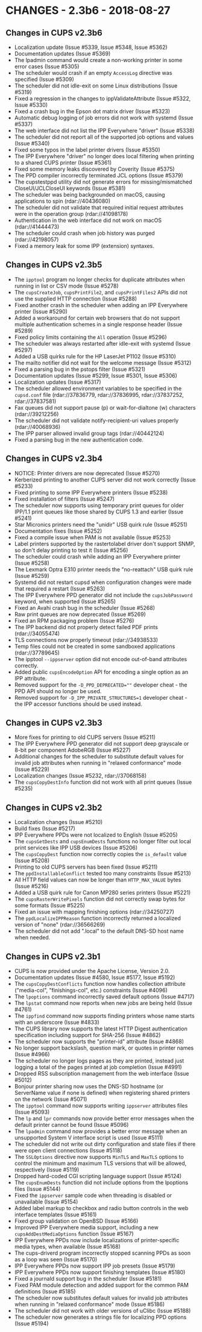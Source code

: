 CHANGES - 2.3b6 - 2018-08-27
============================

Changes in CUPS v2.3b6
----------------------

- Localization update (Issue #5339, Issue #5348, Issue #5362)
- Documentation updates (Issue #5369)
- The lpadmin command would create a non-working printer in some error cases
  (Issue #5305)
- The scheduler would crash if an empty `AccessLog` directive was specified
  (Issue #5309)
- The scheduler did not idle-exit on some Linux distributions (Issue #5319)
- Fixed a regression in the changes to ippValidateAttribute (Issue #5322,
  Issue #5330)
- Fixed a crash bug in the Epson dot matrix driver (Issue #5323)
- Automatic debug logging of job errors did not work with systemd (Issue #5337)
- The web interface did not list the IPP Everywhere "driver" (Issue #5338)
- The scheduler did not report all of the supported job options and values
  (Issue #5340)
- Fixed some typos in the label printer drivers (Issue #5350)
- The IPP Everywhere "driver" no longer does local filtering when printing to
  a shared CUPS printer (Issue #5361)
- Fixed some memory leaks discovered by Coverity (Issue #5375)
- The PPD compiler incorrectly terminated JCL options (Issue #5379)
- The cupstestppd utility did not generate errors for missing/mismatched
  CloseUI/JCLCloseUI keywords (Issue #5381)
- The scheduler was being backgrounded on macOS, causing applications to spin
  (rdar://40436080)
- The scheduler did not validate that required initial request attributes were
  in the operation group (rdar://41098178)
- Authentication in the web interface did not work on macOS (rdar://41444473)
- The scheduler could crash when job history was purged (rdar://42198057)
- Fixed a memory leak for some IPP (extension) syntaxes.


Changes in CUPS v2.3b5
----------------------

- The `ipptool` program no longer checks for duplicate attributes when running
  in list or CSV mode (Issue #5278)
- The `cupsCreateJob`, `cupsPrintFile2`, and `cupsPrintFiles2` APIs did not use
  the supplied HTTP connection (Issue #5288)
- Fixed another crash in the scheduler when adding an IPP Everywhere printer
  (Issue #5290)
- Added a workaround for certain web browsers that do not support multiple
  authentication schemes in a single response header (Issue #5289)
- Fixed policy limits containing the `All` operation (Issue #5296)
- The scheduler was always restarted after idle-exit with systemd (Issue #5297)
- Added a USB quirks rule for the HP LaserJet P1102 (Issue #5310)
- The mailto notifier did not wait for the welcome message (Issue #5312)
- Fixed a parsing bug in the pstops filter (Issue #5321)
- Documentation updates (Issue #5299, Issue #5301, Issue #5306)
- Localization updates (Issue #5317)
- The scheduler allowed environment variables to be specified in the
  `cupsd.conf` file (rdar://37836779, rdar://37836995, rdar://37837252,
  rdar://37837581)
- Fax queues did not support pause (p) or wait-for-dialtone (w) characters
  (rdar://39212256)
- The scheduler did not validate notify-recipient-uri values properly
  (rdar://40068936)
- The IPP parser allowed invalid group tags (rdar://40442124)
- Fixed a parsing bug in the new authentication code.


Changes in CUPS v2.3b4
----------------------

- NOTICE: Printer drivers are now deprecated (Issue #5270)
- Kerberized printing to another CUPS server did not work correctly
  (Issue #5233)
- Fixed printing to some IPP Everywhere printers (Issue #5238)
- Fixed installation of filters (Issue #5247)
- The scheduler now supports using temporary print queues for older IPP/1.1
  print queues like those shared by CUPS 1.3 and earlier (Issue #5241)
- Star Micronics printers need the "unidir" USB quirk rule (Issue #5251)
- Documentation fixes (Issue #5252)
- Fixed a compile issue when PAM is not available (Issue #5253)
- Label printers supported by the rastertolabel driver don't support SNMP, so
  don't delay printing to test it (Issue #5256)
- The scheduler could crash while adding an IPP Everywhere printer (Issue #5258)
- The Lexmark Optra E310 printer needs the "no-reattach" USB quirk rule
  (Issue #5259)
- Systemd did not restart cupsd when configuration changes were made that
  required a restart (Issue #5263)
- The IPP Everywhere PPD generator did not include the `cupsJobPassword`
  keyword, when supported (Issue #5265)
- Fixed an Avahi crash bug in the scheduler (Issue #5268)
- Raw print queues are now deprecated (Issue #5269)
- Fixed an RPM packaging problem (Issue #5276)
- The IPP backend did not properly detect failed PDF prints (rdar://34055474)
- TLS connections now properly timeout (rdar://34938533)
- Temp files could not be created in some sandboxed applications
  (rdar://37789645)
- The ipptool `--ippserver` option did not encode out-of-band attributes
  correctly.
- Added public `cupsEncodeOption` API for encoding a single option as an IPP
  attribute.
- Removed support for the `-D_PPD_DEPRECATED=""` developer cheat - the PPD API
  should no longer be used.
- Removed support for `-D_IPP_PRIVATE_STRUCTURES=1` developer cheat - the IPP
  accessor functions should be used instead.


Changes in CUPS v2.3b3
----------------------

- More fixes for printing to old CUPS servers (Issue #5211)
- The IPP Everywhere PPD generator did not support deep grayscale or 8-bit per
  component AdobeRGB (Issue #5227)
- Additional changes for the scheduler to substitute default values for invalid
  job attributes when running in "relaxed conformance" mode (Issue #5229)
- Localization changes (Issue #5232, rdar://37068158)
- The `cupsCopyDestInfo` function did not work with all print queues
  (Issue #5235)


Changes in CUPS v2.3b2
----------------------

- Localization changes (Issue #5210)
- Build fixes (Issue #5217)
- IPP Everywhere PPDs were not localized to English (Issue #5205)
- The `cupsGetDests` and `cupsEnumDests` functions no longer filter out local
  print services like IPP USB devices (Issue #5206)
- The `cupsCopyDest` function now correctly copies the `is_default` value
  (Issue #5208)
- Printing to old CUPS servers has been fixed (Issue #5211)
- The `ppdInstallableConflict` tested too many constraints (Issue #5213)
- All HTTP field values can now be longer than `HTTP_MAX_VALUE` bytes
  (Issue #5216)
- Added a USB quirk rule for Canon MP280 series printers (Issue #5221)
- The `cupsRasterWritePixels` function did not correctly swap bytes for some
  formats (Issue #5225)
- Fixed an issue with mapping finishing options (rdar://34250727)
- The `ppdLocalizeIPPReason` function incorrectly returned a localized version
  of "none" (rdar://36566269)
- The scheduler did not add ".local" to the default DNS-SD host name when
  needed.


Changes in CUPS v2.3b1
----------------------

- CUPS is now provided under the Apache License, Version 2.0.
- Documentation updates (Issue #4580, Issue #5177, Issue #5192)
- The `cupsCopyDestConflicts` function now handles collection attribute
  ("media-col", "finishings-col", etc.) constraints (Issue #4096)
- The `lpoptions` command incorrectly saved default options (Issue #4717)
- The `lpstat` command now reports when new jobs are being held (Issue #4761)
- The `ippfind` command now supports finding printers whose name starts with an
  underscore (Issue #4833)
- The CUPS library now supports the latest HTTP Digest authentication
  specification including support for SHA-256 (Issue #4862)
- The scheduler now supports the "printer-id" attribute (Issue #4868)
- No longer support backslash, question mark, or quotes in printer names
  (Issue #4966)
- The scheduler no longer logs pages as they are printed, instead just logging
  a total of the pages printed at job completion (Issue #4991)
- Dropped RSS subscription management from the web interface (Issue #5012)
- Bonjour printer sharing now uses the DNS-SD hostname (or ServerName value if
  none is defined) when registering shared printers on the network (Issue #5071)
- The `ipptool` command now supports writing `ippserver` attributes files
  (Issue #5093)
- The `lp` and `lpr` commands now provide better error messages when the default
  printer cannot be found (Issue #5096)
- The `lpadmin` command now provides a better error message when an unsupported
  System V interface script is used (Issue #5111)
- The scheduler did not write out dirty configuration and state files if there
  were open client connections (Issue #5118)
- The `SSLOptions` directive now supports `MinTLS` and `MaxTLS` options to
  control the minimum and maximum TLS versions that will be allowed,
  respectively (Issue #5119)
- Dropped hard-coded CGI scripting language support (Issue #5124)
- The `cupsEnumDests` function did not include options from the lpoptions
  files (Issue #5144)
- Fixed the `ippserver` sample code when threading is disabled or unavailable
  (Issue #5154)
- Added label markup to checkbox and radio button controls in the web interface
  templates (Issue #5161)
- Fixed group validation on OpenBSD (Issue #5166)
- Improved IPP Everywhere media support, including a new
  `cupsAddDestMediaOptions` function (Issue #5167)
- IPP Everywhere PPDs now include localizations of printer-specific media types,
  when available (Issue #5168)
- The cups-driverd program incorrectly stopped scanning PPDs as soon as a loop
  was seen (Issue #5170)
- IPP Everywhere PPDs now support IPP job presets (Issue #5179)
- IPP Everywhere PPDs now support finishing templates (Issue #5180)
- Fixed a journald support bug in the scheduler (Issue #5181)
- Fixed PAM module detection and added support for the common PAM definitions
  (Issue #5185)
- The scheduler now substitutes default values for invalid job attributes when
  running in "relaxed conformance" mode (Issue #5186)
- The scheduler did not work with older versions of uClibc (Issue #5188)
- The scheduler now generates a strings file for localizing PPD options
  (Issue #5194)
